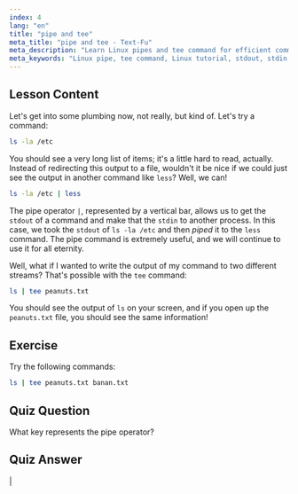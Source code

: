 ```yaml
---
index: 4
lang: "en"
title: "pipe and tee"
meta_title: "pipe and tee - Text-Fu"
meta_description: "Learn Linux pipes and tee command for efficient command-line data flow. Understand stdout, stdin, and file output. Improve your Linux skills!"
meta_keywords: "Linux pipe, tee command, Linux tutorial, stdout, stdin, beginner Linux, command line, Linux guide"
---
```


## Lesson Content

Let's get into some plumbing now, not really, but kind of. Let's try a command:

```bash
ls -la /etc
```

You should see a very long list of items; it's a little hard to read, actually. Instead of redirecting this output to a file, wouldn't it be nice if we could just see the output in another command like `less`? Well, we can!

```bash
ls -la /etc | less
```

The pipe operator `|`, represented by a vertical bar, allows us to get the `stdout` of a command and make that the `stdin` to another process. In this case, we took the `stdout` of `ls -la /etc` and then _piped_ it to the `less` command. The pipe command is extremely useful, and we will continue to use it for all eternity.

Well, what if I wanted to write the output of my command to two different streams? That's possible with the `tee` command:

```bash
ls | tee peanuts.txt
```

You should see the output of `ls` on your screen, and if you open up the `peanuts.txt` file, you should see the same information!

## Exercise

Try the following commands:

```bash
ls | tee peanuts.txt banan.txt
```

## Quiz Question

What key represents the pipe operator?

## Quiz Answer

|
